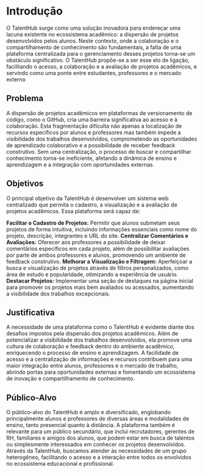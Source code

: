# Introdução

O TalentHub surge como uma solução inovadora para endereçar uma lacuna existente no ecossistema acadêmico: a dispersão de projetos desenvolvidos pelos alunos. Neste contexto, onde a colaboração e o compartilhamento de conhecimento são fundamentais, a falta de uma plataforma centralizada para o gerenciamento desses projetos torna-se um obstáculo significativo. O TalentHub propõe-se a ser esse elo de ligação, facilitando o acesso, a colaboração e a avaliação de projetos acadêmicos, e servindo como uma ponte entre estudantes, professores e o mercado externo

## Problema

A dispersão de projetos acadêmicos em plataformas de versionamento de código, como o GitHub, cria uma barreira significativa ao acesso e à colaboração. Esta fragmentação dificulta não apenas a localização de recursos específicos por alunos e professores mas também impede a visibilidade dos trabalhos desenvolvidos, comprometendo as oportunidades de aprendizado colaborativo e a possibilidade de receber feedback construtivo. Sem uma centralização, o processo de buscar e compartilhar conhecimento torna-se ineficiente, afetando a dinâmica de ensino e aprendizagem e a integração com oportunidades externas.

## Objetivos

O principal objetivo da TalentHub é desenvolver um sistema web centralizado que permita o cadastro, a visualização e a avaliação de projetos acadêmicos. Essa plataforma será capaz de:

**Facilitar o Cadastro de Projetos:** Permitir que alunos submetam seus projetos de forma intuitiva, incluindo informações essenciais como nome do projeto, descrição, integrantes e URL do site.
**Centralizar Comentários e Avaliações:** Oferecer aos professores a possibilidade de deixar comentários específicos em cada projeto, além de possibilitar avaliações por parte de ambos professores e alunos, promovendo um ambiente de feedback construtivo.
**Melhorar a Visualização e Filtragem:** Aperfeiçoar a busca e visualização de projetos através de filtros personalizados, como área de estudo e popularidade, otimizando a experiência de usuário.
**Destacar Projetos:** Implementar uma seção de destaques na página inicial para promover os projetos mais bem avaliados ou acessados, aumentando a visibilidade dos trabalhos excepcionais.

## Justificativa

A necessidade de uma plataforma como o TalentHub é evidente diante dos desafios impostos pela dispersão dos projetos acadêmicos. Além de potencializar a visibilidade dos trabalhos desenvolvidos, ela promove uma cultura de colaboração e feedback dentro do ambiente acadêmico, enriquecendo o processo de ensino e aprendizagem. A facilidade de acesso e a centralização de informações e recursos contribuem para uma maior integração entre alunos, professores e o mercado de trabalho, abrindo portas para oportunidades externas e fomentando um ecossistema de inovação e compartilhamento de conhecimento.

## Público-Alvo

O público-alvo do TalentHub é amplo e diversificado, englobando principalmente alunos e professores de diversas áreas e modalidades de ensino, tanto presencial quanto à distância. A plataforma também é relevante para um público secundário, que inclui recrutadores, gerentes de RH, familiares e amigos dos alunos, que podem estar em busca de talentos ou simplesmente interessados em conhecer os projetos desenvolvidos. Através da TalentHub, buscamos atender às necessidades de um grupo heterogêneo, facilitando o acesso e a interação entre todos os envolvidos no ecossistema educacional e profissional.
